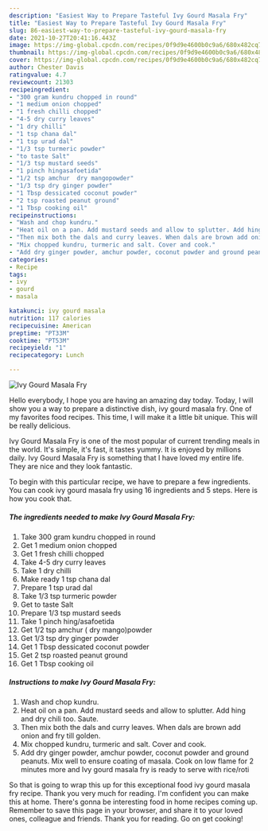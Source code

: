 ```yaml
---
description: "Easiest Way to Prepare Tasteful Ivy Gourd Masala Fry"
title: "Easiest Way to Prepare Tasteful Ivy Gourd Masala Fry"
slug: 86-easiest-way-to-prepare-tasteful-ivy-gourd-masala-fry
date: 2021-10-27T20:41:16.443Z
image: https://img-global.cpcdn.com/recipes/0f9d9e4600b0c9a6/680x482cq70/ivy-gourd-masala-fry-recipe-main-photo.jpg
thumbnail: https://img-global.cpcdn.com/recipes/0f9d9e4600b0c9a6/680x482cq70/ivy-gourd-masala-fry-recipe-main-photo.jpg
cover: https://img-global.cpcdn.com/recipes/0f9d9e4600b0c9a6/680x482cq70/ivy-gourd-masala-fry-recipe-main-photo.jpg
author: Chester Davis
ratingvalue: 4.7
reviewcount: 21303
recipeingredient:
- "300 gram kundru chopped in round"
- "1 medium onion chopped"
- "1 fresh chilli chopped"
- "4-5 dry curry leaves"
- "1 dry chilli"
- "1 tsp chana dal"
- "1 tsp urad dal"
- "1/3 tsp turmeric powder"
- "to taste Salt"
- "1/3 tsp mustard seeds"
- "1 pinch hingasafoetida"
- "1/2 tsp amchur  dry mangopowder"
- "1/3 tsp dry ginger powder"
- "1 Tbsp dessicated coconut powder"
- "2 tsp roasted peanut ground"
- "1 Tbsp cooking oil"
recipeinstructions:
- "Wash and chop kundru."
- "Heat oil on a pan. Add mustard seeds and allow to splutter. Add hing and dry chili too. Saute."
- "Then mix both the dals and curry leaves. When dals are brown add onion and fry till golden."
- "Mix chopped kundru, turmeric and salt. Cover and cook."
- "Add dry ginger powder, amchur powder, coconut powder and ground peanuts. Mix well to ensure coating of masala. Cook on low flame for 2 minutes more and Ivy gourd masala fry is ready to serve with rice/roti"
categories:
- Recipe
tags:
- ivy
- gourd
- masala

katakunci: ivy gourd masala 
nutrition: 117 calories
recipecuisine: American
preptime: "PT33M"
cooktime: "PT53M"
recipeyield: "1"
recipecategory: Lunch

---
```



![Ivy Gourd Masala Fry](https://img-global.cpcdn.com/recipes/0f9d9e4600b0c9a6/680x482cq70/ivy-gourd-masala-fry-recipe-main-photo.jpg)

Hello everybody, I hope you are having an amazing day today. Today, I will show you a way to prepare a distinctive dish, ivy gourd masala fry. One of my favorites food recipes. This time, I will make it a little bit unique. This will be really delicious.

Ivy Gourd Masala Fry is one of the most popular of current trending meals in the world. It's simple, it's fast, it tastes yummy. It is enjoyed by millions daily. Ivy Gourd Masala Fry is something that I have loved my entire life. They are nice and they look fantastic.




To begin with this particular recipe, we have to prepare a few ingredients. You can cook ivy gourd masala fry using 16 ingredients and 5 steps. Here is how you cook that.

<!--inarticleads1-->

##### The ingredients needed to make Ivy Gourd Masala Fry:

1. Take 300 gram kundru chopped in round
1. Get 1 medium onion chopped
1. Get 1 fresh chilli chopped
1. Take 4-5 dry curry leaves
1. Take 1 dry chilli
1. Make ready 1 tsp chana dal
1. Prepare 1 tsp urad dal
1. Take 1/3 tsp turmeric powder
1. Get to taste Salt
1. Prepare 1/3 tsp mustard seeds
1. Take 1 pinch hing/asafoetida
1. Get 1/2 tsp amchur ( dry mango)powder
1. Get 1/3 tsp dry ginger powder
1. Get 1 Tbsp dessicated coconut powder
1. Get 2 tsp roasted peanut ground
1. Get 1 Tbsp cooking oil




<!--inarticleads2-->

##### Instructions to make Ivy Gourd Masala Fry:

1. Wash and chop kundru.
1. Heat oil on a pan. Add mustard seeds and allow to splutter. Add hing and dry chili too. Saute.
1. Then mix both the dals and curry leaves. When dals are brown add onion and fry till golden.
1. Mix chopped kundru, turmeric and salt. Cover and cook.
1. Add dry ginger powder, amchur powder, coconut powder and ground peanuts. Mix well to ensure coating of masala. Cook on low flame for 2 minutes more and Ivy gourd masala fry is ready to serve with rice/roti




So that is going to wrap this up for this exceptional food ivy gourd masala fry recipe. Thank you very much for reading. I'm confident you can make this at home. There's gonna be interesting food in home recipes coming up. Remember to save this page in your browser, and share it to your loved ones, colleague and friends. Thank you for reading. Go on get cooking!
